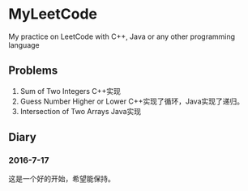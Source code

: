 # MyLeetCode
My practice on LeetCode with C++, Java or any other programming language

## Problems

1. Sum of Two Integers             C++实现
2. Guess Number Higher or Lower    C++实现了循环，Java实现了递归。
3. Intersection of Two Arrays       Java实现

## Diary
### 2016-7-17
  这是一个好的开始，希望能保持。

